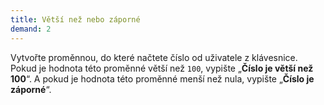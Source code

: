 ```yaml
---
title: Větší než nebo záporné
demand: 2
---
```


Vytvořte proměnnou, do které načtete číslo od uživatele z klávesnice. Pokud je hodnota této proměnné větší než `100`, vypište „**Číslo je větší než 100**“. A pokud je hodnota této proměnné menší než nula, vypište „**Číslo je záporné**“.
